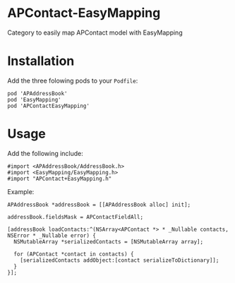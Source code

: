 # APContact-EasyMapping
Category to easily map APContact model with EasyMapping

# Installation

Add the three folowing pods to your `Podfile`:

```objc
pod 'APAddressBook'
pod 'EasyMapping'
pod 'APContactEasyMapping'
```

# Usage

Add the following include: 

```objc
#import <APAddressBook/AddressBook.h>
#import <EasyMapping/EasyMapping.h>
#import "APContact+EasyMapping.h"
```

Example: 

```objc
APAddressBook *addressBook = [[APAddressBook alloc] init];

addressBook.fieldsMask = APContactFieldAll;

[addressBook loadContacts:^(NSArray<APContact *> * _Nullable contacts, NSError * _Nullable error) {
  NSMutableArray *serializedContacts = [NSMutableArray array];
  
  for (APContact *contact in contacts) {
    [serializedContacts addObject:[contact serializeToDictionary]];
  }
}];
```
